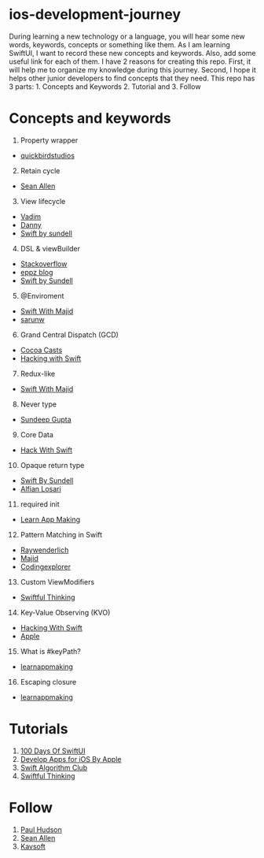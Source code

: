# ios-development-journey
During learning a new technology or a language, you will hear some new words, keywords, concepts or something like them. As I am learning SwiftUI, I want to record these new concepts and keywords. Also, add some useful link for each of them. I have 2 reasons for creating this repo. First, it will help me to organize my knowledge during this journey. Second, I hope it helps other junior developers to find concepts that they need. This repo has 3 parts: 1. Concepts and Keywords 2. Tutorial and 3. Follow

# Concepts and keywords
1. Property wrapper
- [quickbirdstudios](https://quickbirdstudios.com/blog/swift-property-wrappers/)
2. Retain cycle 
- [Sean Allen](https://www.youtube.com/watch?v=VcoZJ88d-vM)
3. View lifecycle
- [Vadim](https://www.vadimbulavin.com/swiftui-view-lifecycle/)
- [Danny](https://medium.com/flawless-app-stories/the-simple-life-cycle-of-a-swiftui-view-95e2e14848a2)
- [Swift by sundell](https://www.swiftbysundell.com/articles/the-lifecycle-and-semantics-of-a-swiftui-view/)
4. DSL & viewBuilder
- [Stackoverflow](https://stackoverflow.com/questions/56434549/what-enables-swiftuis-dsl)
- [eppz blog](http://blog.eppz.eu/understanding-swiftui-dsl-tupleview/)
- [Swift by Sundell](https://www.swiftbysundell.com/tips/adding-swiftui-viewbuilder-to-functions/)
5. @Enviroment
- [Swift With Majid](https://swiftwithmajid.com/2019/08/21/the-power-of-environment-in-swiftui/)
- [sarunw](https://sarunw.com/posts/what-is-environment-in-swiftui/)
6. Grand Central Dispatch (GCD)
- [Cocoa Casts](https://cocoacasts.com/swift-and-cocoa-fundamentals-threads-queues-and-concurrency)
- [Hacking with Swift](https://www.hackingwithswift.com/read/9/overview)
7. Redux-like
- [Swift With Majid](https://swiftwithmajid.com/2019/09/18/redux-like-state-container-in-swiftui/)
8. Never type
- [Sundeep Gupta](https://medium.com/connected/express-impossible-code-in-swift-with-never-db5b4d3f74a0)
9. Core Data
- [Hack With Swift](https://www.hackingwithswift.com/quick-start/swiftui/introduction-to-using-core-data-with-swiftui)
10. Opaque return type
- [Swift By Sundell](https://alfianlosari.medium.com/understanding-opaque-return-types-in-swift-9c36fb5dfa86)
- [Alfian Losari](https://alfianlosari.medium.com/understanding-opaque-return-types-in-swift-9c36fb5dfa86)
11. required init
- [Learn App Making](https://learnappmaking.com/initializers-init-swift-how-to/)
12. Pattern Matching in Swift
- [Raywenderlich](https://www.raywenderlich.com/1008-pattern-matching-in-swift)
- [Majid](https://swiftwithmajid.com/2019/02/06/pattern-matching-with-case-let/)
- [Codingexplorer](https://www.codingexplorer.com/pattern-matching-in-swift/)
13. Custom ViewModifiers
- [Swiftful Thinking](https://www.youtube.com/watch?v=MQl4DlDf_5k&list=PLwvDm4Vfkdphc1LLLjCaEd87BEg07M97y&index=4)
14. Key-Value Observing (KVO)
- [Hacking With Swift](https://www.hackingwithswift.com/example-code/language/what-is-key-value-observing)
- [Apple](https://developer.apple.com/documentation/swift/cocoa_design_patterns/using_key-value_observing_in_swift)
15. What is #keyPath?
- [learnappmaking](https://learnappmaking.com/swift-keypath-how-to/)
16. Escaping closure
- [learnappmaking](https://learnappmaking.com/escaping-closures-swift/)

# Tutorials

1. [100 Days Of SwiftUI](https://www.hackingwithswift.com/100/swiftui)
2. [Develop Apps for iOS By Apple](https://developer.apple.com/tutorials/app-dev-training)
3. [Swift Algorithm Club](https://github.com/raywenderlich/swift-algorithm-club)
4. [Swiftful Thinking](https://www.youtube.com/c/SwiftfulThinking)


# Follow

1. [Paul Hudson](https://twitter.com/twostraws)
2. [Sean Allen](https://www.youtube.com/seanallen)
3. [Kavsoft](https://www.youtube.com/c/Kavsoft)

